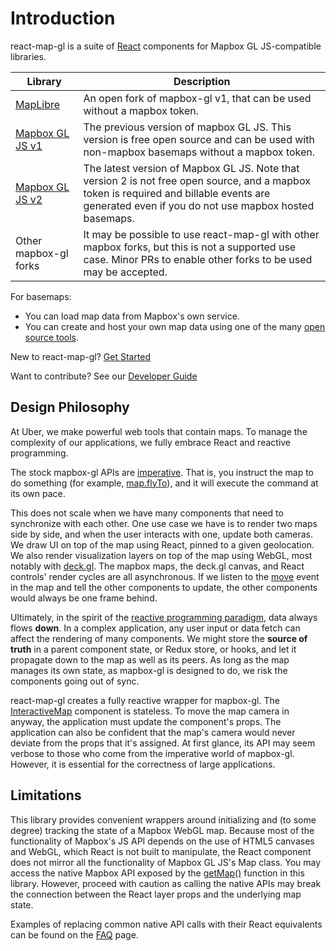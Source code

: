 # Introduction

react-map-gl is a suite of [React](http://facebook.github.io/react/) components for
Mapbox GL JS-compatible libraries.

| Library | Description |
| --- | --- | 
| [MapLibre](https://github.com/MapLibre/maplibre-gl-js) | An open fork of mapbox-gl v1, that can be used without a mapbox token. |
| [Mapbox GL JS v1](https://github.com/mapbox/mapbox-gl-js) | The previous version of mapbox GL JS. This version is free open source and can be used with non-mapbox basemaps without a mapbox token. |
| [Mapbox GL JS v2](https://github.com/mapbox/mapbox-gl-js) | The latest version of Mapbox GL JS. Note that version 2 is not free open source, and a mapbox token is required and billable events are generated even if you do not use mapbox hosted basemaps. |
| Other mapbox-gl forks | It may be possible to use react-map-gl with other mapbox forks, but this is not a supported use case. Minor PRs to enable other forks to be used may be accepted. |

For basemaps:
- You can load map data from Mapbox's own service.
- You can create and host your own map data using one of the many [open source tools](https://github.com/mapbox/awesome-vector-tiles).

New to react-map-gl? [Get Started](/docs/get-started/get-started.md)

Want to contribute? See our [Developer Guide](/docs/developer-guide.md)


## Design Philosophy

At Uber, we make powerful web tools that contain maps. To manage the complexity of our applications, we fully embrace React and reactive programming.

The stock mapbox-gl APIs are [imperative](https://en.wikipedia.org/wiki/Imperative_programming). That is, you instruct the map to do something (for example, [map.flyTo](https://docs.mapbox.com/mapbox-gl-js/api/#map#flyto)), and it will execute the command at its own pace.

This does not scale when we have many components that need to synchronize with each other. One use case we have is to render two maps side by side, and when the user interacts with one, update both cameras. We draw UI on top of the map using React, pinned to a given geolocation. We also render visualization layers on top of the map using WebGL, most notably with [deck.gl](https://deck.gl). The mapbox maps, the deck.gl canvas, and React controls' render cycles are all asynchronous. If we listen to the [move](https://docs.mapbox.com/mapbox-gl-js/api/#map.event:move) event in the map and tell the other components to update, the other components would always be one frame behind.

Ultimately, in the spirit of the [reactive programming paradigm](https://en.wikipedia.org/wiki/Reactive_programming), data always flows **down**. In a complex application, any user input or data fetch can affect the rendering of many components. We might store the **source of truth** in a parent component state, or Redux store, or hooks, and let it propagate down to the map as well as its peers. As long as the map manages its own state, as mapbox-gl is designed to do, we risk the components going out of sync.

react-map-gl creates a fully reactive wrapper for mapbox-gl. The [InteractiveMap](/docs/api-reference/interactive-map.md) component is stateless. To move the map camera in anyway, the application must update the component's props. The application can also be confident that the map's camera would never deviate from the props that it's assigned. At first glance, its API may seem verbose to those who come from the imperative world of mapbox-gl. However, it is essential for the correctness of large applications.


## Limitations

This library provides convenient wrappers around initializing and (to some degree) tracking the state of a Mapbox WebGL map. Because most of the functionality of Mapbox's JS API depends on the use of HTML5 canvases and WebGL, which React is not built to manipulate, the React component does not mirror all the functionality of Mapbox GL JS's Map class. You may access the native Mapbox API exposed by the [getMap()](/docs/api-reference/static-map.md#getmap) function in this library. However, proceed with caution as calling the native APIs may break the connection between the React layer props and the underlying map state.

Examples of replacing common native API calls with their React equivalents can be found on the [FAQ](/docs/get-started/faq.md) page.
